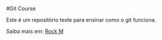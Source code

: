 #Git Course

Este é um repositório teste para ensinar como o git funciona.

Saiba mais em: [Rock M](https://rockm.com.br)